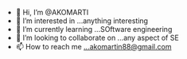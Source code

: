 - 👋 Hi, I’m @AKOMARTI
- 👀 I’m interested in ...anything interesting 
- 🌱 I’m currently learning ...SOftware engineering 
- 💞️ I’m looking to collaborate on ...any aspect of SE
- 📫 How to reach me ...akomartin88@gmail.com

<!---
AKOMARTI/AKOMARTI is a ✨ special ✨ repository because its `README.md` (this file) appears on your GitHub profile.
You can click the Preview link to take a look at your changes.
--->                                                                                                                      
